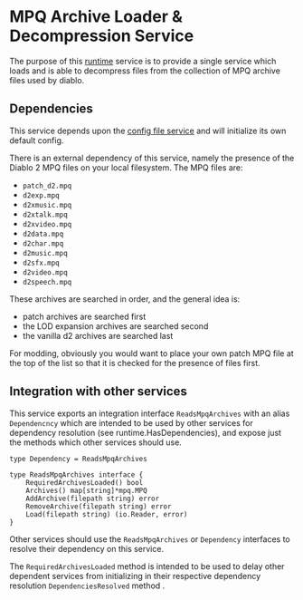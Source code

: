 # MPQ Archive Loader & Decompression Service

The purpose of this [runtime](https://github.com/gravestench/runtime) service is
to provide a single service which loads and is able to decompress
files from the collection of MPQ archive files used by diablo.

## Dependencies

This service depends upon the [config file service](../configFile) and will
initialize its own default config.

There is an external dependency of this service, namely the presence of the
Diablo 2 MPQ files on your local filesystem. The MPQ files are:
* `patch_d2.mpq`
* `d2exp.mpq`
* `d2xmusic.mpq`
* `d2xtalk.mpq`
* `d2xvideo.mpq`
* `d2data.mpq`
* `d2char.mpq`
* `d2music.mpq`
* `d2sfx.mpq`
* `d2video.mpq`
* `d2speech.mpq`

These archives are searched in order, and the general idea is:
* patch archives are searched first
* the LOD expansion archives are searched second
* the vanilla d2 archives are searched last

For modding, obviously you would want to place your own patch MPQ file
at the top of the list so that it is checked for the presence of files first.

## Integration with other services

This service exports an integration interface `ReadsMpqArchives` with an alias
`Dependencncy` which are intended to be used by other services for dependency
resolution (see runtime.HasDependencies), and expose just the methods which
other services should use.

```golang
type Dependency = ReadsMpqArchives

type ReadsMpqArchives interface {
    RequiredArchivesLoaded() bool
    Archives() map[string]*mpq.MPQ
    AddArchive(filepath string) error
    RemoveArchive(filepath string) error
    Load(filepath string) (io.Reader, error)
}
```

Other services should use the `ReadsMpqArchives` or `Dependency` interfaces to resolve
their dependency on this service. 

The `RequiredArchivesLoaded` method is intended to be used to delay other 
dependent services from initializing in their respective dependency 
resolution `DependenciesResolved` method .